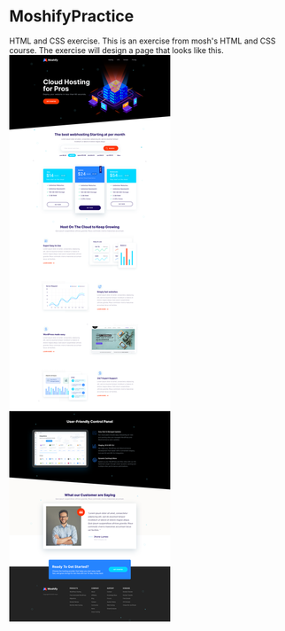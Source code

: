 # MoshifyPractice

HTML and CSS exercise.
This is an exercise from mosh's HTML and CSS course.
The exercise will design a page that looks like this.
![avatar](./images/standard.png)
